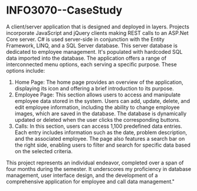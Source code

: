 # INFO3070--CaseStudy
A client/server application that is designed and deployed in layers. Projects incorporate JavaScript and jQuery clients making REST calls to an ASP.Net Core server. C# is used server-side in conjunction with the Entity Framework, LINQ, and a SQL Server database. This server database is dedicated to employee management. It's populated with hardcoded SQL data imported into the database. The application offers a range of interconnected menu options, each serving a specific purpose. These options include:

1. Home Page: The home page provides an overview of the application, displaying its icon and offering a brief introduction to its purpose.
2. Employee Page: This section allows users to access and manipulate employee data stored in the system. Users can add, update, delete, and edit employee information, including the ability to change employee images, which are saved in the database. The database is dynamically updated or deleted when the user clicks the corresponding buttons.
3. Calls: In this section, users can access 1,100 predefined data entries. Each entry includes information such as the date, problem description, and the associated employee. The page also features a search bar on the right side, enabling users to filter and search for specific data based on the selected criteria.

This project represents an individual endeavor, completed over a span of four months during the semester. It underscores my proficiency in database management, user interface design, and the development of a comprehensive application for employee and call data management."






